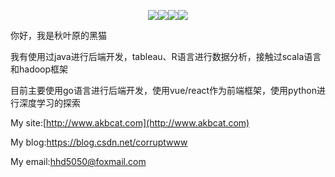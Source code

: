 <p align="center"> <img src="https://img.shields.io/badge/-go-blue.svg" /><img src="https://img.shields.io/badge/-python-yellow" /><img src="https://img.shields.io/badge/-typescript-blue" /><img src="https://img.shields.io/badge/-vue-green" /></p>

你好，我是秋叶原的黑猫

我有使用过java进行后端开发，tableau、R语言进行数据分析，接触过scala语言和hadoop框架

目前主要使用go语言进行后端开发，使用vue/react作为前端框架，使用python进行深度学习的探索

My site:[http://www.akbcat.com](http://www.akbcat.com)

My blog:https://blog.csdn.net/corruptwww  

My email:hhd5050@foxmail.com
